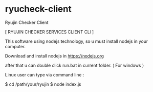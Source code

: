 # ryucheck-client
Ryujin Checker Client

[ RYUJIN CHECKER SERVICES CLIENT CLI ]

This software using nodejs technology,
so u must install nodejs in your computer.

Download and install nodejs in https://nodejs.org

after that u can double click run.bat in current folder. ( For windows )

Linux user can type via command line :

$ cd /path/your/ryujin
$ node index.js
